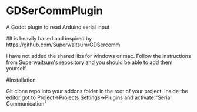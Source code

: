 # GDSerCommPlugin
A Godot plugin to read Arduino serial input

#It is heavily based and inspired by https://github.com/Superwaitsum/GDSercomm

I have not added the shared libs for windows or mac.
Follow the instructions from Superwaitsum's repository and you should be able to add them yourself.

#Installation

Git clone repo into your addons folder in the root of your project.
Inside the editor got to Project->Projects Settings->Plugins and activate "Serial Communication"
